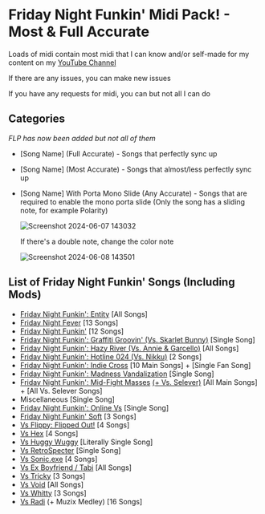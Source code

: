 # Friday Night Funkin' Midi Pack! - Most & Full Accurate

Loads of midi contain most midi that I can know and/or self-made for my content on my [YouTube Channel](https://www.youtube.com/channel/UCqNkUuUOYPHVsIpgk3FBStg)

If there are any issues, you can make new issues

If you have any requests for midi, you can but not all I can do


## Categories
  *FLP has now been added but not all of them*
- [Song Name] (Full Accurate) - Songs that perfectly sync up

- [Song Name] (Most Accurate) - Songs that almost/less perfectly sync up

- [Song Name] With Porta Mono Slide (Any Accurate) - Songs that are required to enable the mono porta slide (Only the song has a sliding note, for example Polarity)

  ![Screenshot 2024-06-07 143032](https://github.com/FujiwaraZachWatterson/MIDI-FNF-Full-And-Most-Accurate/assets/109717730/37381f45-bf38-4df0-b22f-ccc9b74c208b)

  If there's a double note, change the color note
  
  ![Screenshot 2024-06-08 143501](https://github.com/FujiwaraZachWatterson/MIDI-FNF-Full-And-Most-Accurate/assets/109717730/d81925a1-2407-43cc-975b-4e4d1e2e0183)
  
## List of Friday Night Funkin' Songs (Including Mods)

- [Friday Night Funkin': Entity](https://gamebanana.com/mods/284934) [All Songs]
- [Friday Night Fever](https://gamebanana.com/mods/310465) [13 Songs]
- [Friday Night Funkin'](https://ninja-muffin24.itch.io/funkin) [12 Songs]
- [Friday Night Funkin': Graffiti Groovin' (Vs. Skarlet Bunny)](https://gamebanana.com/mods/409366) [Single Song]
- [Friday Night Funkin': Hazy River (Vs. Annie & Garcello)](https://gamebanana.com/mods/374660) [All Songs]
- [Friday Night Funkin': Hotline 024 (Vs. Nikku)](https://gamebanana.com/mods/373298) [2 Songs]
- [Friday Night Funkin': Indie Cross](https://gamejolt.com/games/indiecross/643540) [10 Main Songs] + [Single Fan Song]
- [Friday Night Funkin': Madness Vandalization](https://gamebanana.com/mods/327032) [Single Song]
- [Friday Night Funkin': Mid-Fight Masses](https://tmm69.itch.io/fnf-mid-fight-masses) [(+ Vs. Selever)](https://gamejolt.com/games/fnf-vs-selever/650777) [All Main Songs] + [All Vs. Selever Songs]
- Miscellaneous [Single Song]
- [Friday Night Funkin': Online Vs](https://gamebanana.com/mods/286594) [Single Song]
- [Friday Night Funkin' Soft](https://gamebanana.com/mods/312803) [3 Songs]
- [Vs Flippy: Flipped Out!](https://gamebanana.com/mods/408214) [4 Songs]
- [Vs Hex](https://gamebanana.com/mods/44225) [4 Songs]
- [Vs Huggy Wuggy](https://gamejolt.com/games/huggywuggyfnf/657741) [Literally Single Song]
- [Vs RetroSpecter](https://gamebanana.com/mods/317366) [Single Song]
- [Vs Sonic.exe](https://gamebanana.com/mods/316022) [4 Songs]
- [Vs Ex Boyfriend / Tabi](https://gamebanana.com/mods/286388) [All Songs]
- [Vs Tricky](https://gamebanana.com/mods/44334) [3 Songs]
- [Vs Void](https://gamebanana.com/mods/307819) [All Songs]
- [Vs Whitty](https://gamebanana.com/mods/354884) [3 Songs]
- [Vs Radi](https://gamebanana.com/mods/403483) (+ Muzix Medley) [16 Songs]
